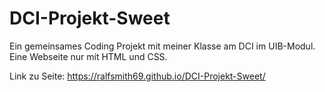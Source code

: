 # DCI-Projekt-Sweet
Ein gemeinsames Coding Projekt mit meiner Klasse am DCI im UIB-Modul. Eine Webseite nur mit HTML und CSS.

Link zu Seite: https://ralfsmith69.github.io/DCI-Projekt-Sweet/
